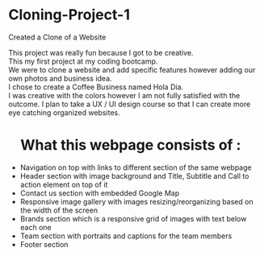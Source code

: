 # Cloning-Project-1
Created a Clone of a Website 

This project was really fun because I got to be creative. <br>
This my first project at my coding bootcamp. <br>
We were to clone a website and add specific features however adding our own photos and business idea. <br>
I chose to create a Coffee Business named Hola Dia. <br>
I was creative with the colors however I am not fully satisfied with the outcome. I plan to take a UX / UI design course so that I can create more eye catching organized websites. <br>

<ul>
  <h1>What this webpage consists of : </h1>
<li>Navigation on top with links to different section of the same webpage </li>
<li>Header section with image background and Title, Subtitle and Call to action element on top of it</li>
<li>Contact us section with embedded Google Map </li>
<li>Responsive image gallery with images resizing/reorganizing based on the width of the screen </li>
<li>Brands section which is a responsive grid of images with text below each one </li>
<li>Team section with portraits and captions for the team members </li>
<li>Footer section</li>
  </ul>
